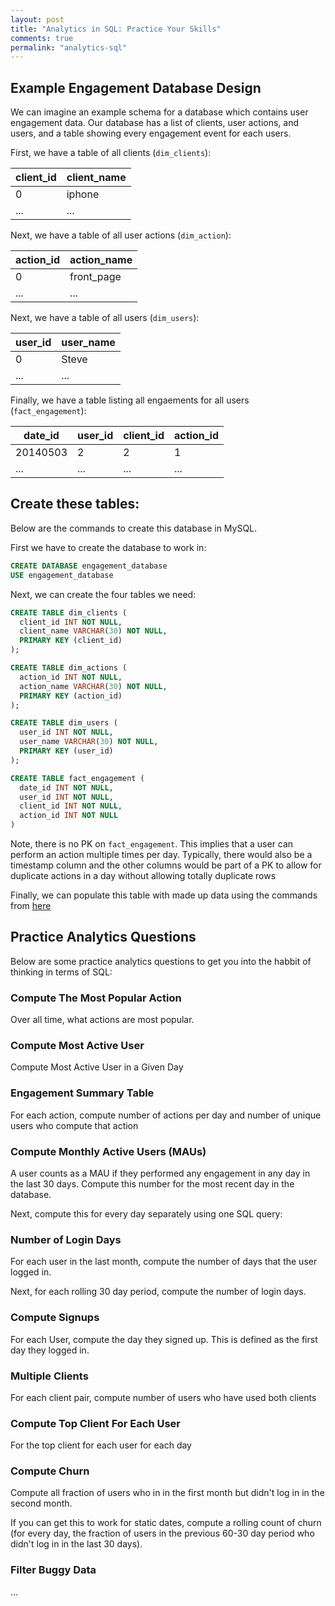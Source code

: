 ```yaml
---
layout: post
title: "Analytics in SQL: Practice Your Skills"
comments: true
permalink: "analytics-sql"
---
```


## Example Engagement Database Design

We can imagine an example schema for a database which contains user engagement data. Our database has a list of clients, user actions, and users, and a table showing every engagement event for each users.

First, we have a table of all clients (`dim_clients`):

| client_id | client_name |
| --------- | ----------- |
|         0 |      iphone |
|       ... |         ... |

Next, we have a table of all user actions (`dim_action`):

| action_id | action_name |
| --------- | ----------- |
|         0 |  front_page |
|       ... |         ... |

Next, we have a table of all users (`dim_users`):

| user_id | user_name |
| ------- | --------- |
|       0 |     Steve |
|     ... |       ... |


Finally, we have a table listing all engaements for all users (`fact_engagement`):

|  date_id | user_id | client_id | action_id |
| -------- | ------- | --------- | --------- |
| 20140503 |       2 |         2 |         1 |
|      ... |     ... |       ... |       ... |

## Create these tables:

Below are the commands to create this database in MySQL.

First we have to create the database to work in:

```sql
CREATE DATABASE engagement_database
USE engagement_database
```

Next, we can create the four tables we need:

```sql
CREATE TABLE dim_clients (
  client_id INT NOT NULL,
  client_name VARCHAR(30) NOT NULL,
  PRIMARY KEY (client_id)
);

CREATE TABLE dim_actions (
  action_id INT NOT NULL,
  action_name VARCHAR(30) NOT NULL,
  PRIMARY KEY (action_id)
);

CREATE TABLE dim_users (
  user_id INT NOT NULL,
  user_name VARCHAR(30) NOT NULL,
  PRIMARY KEY (user_id)
);

CREATE TABLE fact_engagement (
  date_id INT NOT NULL,
  user_id INT NOT NULL,
  client_id INT NOT NULL,
  action_id INT NOT NULL
)
```
Note, there is no PK on `fact_engagement`. This implies that a user can 
perform an action multiple times per day. Typically, there would also be a 
timestamp column and the other columns would be part of a PK to 
allow for duplicate actions in a day without allowing totally duplicate rows

Finally, we can populate this table with made up data using the commands from [here](https://gist.github.com/joshualande/d194f84f1ce80e1a4e2e)

## Practice Analytics Questions

Below are some practice analytics questions to get you into the habbit of thinking in terms of SQL:

### Compute The Most Popular Action


<!--
SELECT b.action_name, COUNT(a.action_id) AS num_action
FROM fact_engagement AS a
JOIN dim_actions AS b
ON a.action_id = b.action_id
GROUP BY a.action_id

---
action_name	num_action
front_page	1881
search	789
profile	330
-->

Over all time, what actions are most popular.

### Compute Most Active User 

Compute Most Active User in a Given Day

<!--

SELECT date_id, user_id
### Compute Daily Active Users (DAUs)

A user is active if they perform any engagement in a given day
Compute this number for every day

<!--
SELECT date_id, COUNT(distinct user_id)
FROM fact_engagement
GROUP BY date_id
--->

### Engagement Summary Table

For each action, compute number of actions per day and number of unique users who compute that action

<!--
SELECT date_id, action_id, COUNT(*), COUNT(DISTINCT user_id)
FROM fact_engagement
GROUP BY date_id, action_id
ORDER BY date_id DESC
---
date_id	action_id	COUNT(*)	COUNT(DISTINCT user_id)
20130228	0	81	8
20130228	1	45	5
20130228	2	12	3
-->

### Compute Monthly Active Users (MAUs)

A user counts as a MAU if they performed any engagement in any
day in the last 30 days. Compute this number for the most recent
day in the database.


<!--
SELECT COUNT(distinct user_id)
FROM fact_engagement
WHERE date_id <= 20130228 AND date_id > 20130228 - 30
---
MAUs
10
-->

Next, compute this for every day separately using one SQL query:

<!--
SELECT a.date_id, COUNT(DISTINCT b.user_id)
FROM fact_engagement AS a
JOIN fact_engagement AS b
ON b.date_id <= a.date_id
AND a.date_id < CAST(DATE(b.date_id) + INTERVAL 30 DAY AS UNSIGNED INTEGER)
GROUP BY a.date_id
ORDER BY a.date_id DESC
---
20130228	10
20130227	10
20130226	10
...
20130111	10
20130110	10
20130109	10
20130108	9
20130107	9
20130106	9
20130105	9
20130104	9
20130103	8
20130102	7
20130101	3
-->


### Number of Login Days

For each user in the last month, compute the number of days that the user logged in.

<!--
SELECT user_id, COUNT(DISTINCT date_id)
FROM fact_engagement
WHERE date_id <= 20130228 AND date_id > 20130228 - 30
GROUP BY user_id
-->

Next, for each rolling 30 day period, compute the number of login days.


### Compute Signups

For each User, compute the day they signed up.
This is defined as the first day they logged in.

<!--
SELECT DISTINCT user_id, MIN(date_id) as signup
FROM fact_engagement
GROUP BY user_id
ORDER BY user_id DESC
---
user_id	signup
9	20130101
8	20130102
7	20130102
6	20130109
5	20130103
4	20130102
3	20130104
2	20130102
1	20130101
0	20130101
--->

### Multiple Clients

For each client pair, compute number of users who have used both clients

<!--
SELECT a.client_id, b.client_id, COUNT(distinct a.user_id)
FROM fact_engagement AS a
JOIN fact_engagement AS b
ON a.user_id = b.user_id
AND a.client_id <= b.client_id
GROUP BY a.client_id,b.client_id

---

client_id	client_id	n_users
0	0	10
0	1	10
0	2	10
1	1	10
1	2	10
2	2	10
-->


### Compute Top Client For Each User

For the top client for each user for each day

<!--
SELECT *
FROM fact_engagement
GROUP BY (date_id, user_id)
-->

### Compute Churn

Compute all fraction of users who in in the first month but didn't
log in in the second month.

If you can get this to work for static dates, compute a rolling
count of churn (for every day, the fraction of users in the previous
60-30 day period who didn't log in in the last 30 days).


### Filter Buggy Data

...


